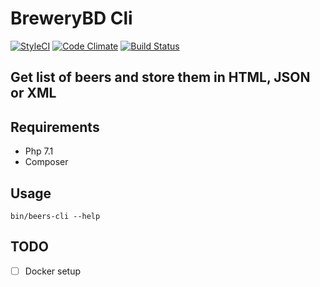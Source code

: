 # BreweryBD Cli

[![StyleCI](https://styleci.io/repos/104109080/shield?branch=master)](https://styleci.io/repos/104109080)
[![Code Climate](https://codeclimate.com/github/paul-dam/beers-cli/badges/gpa.svg?style=flat-square)](https://codeclimate.com/github/paul-dam/beers-cli)
[![Build Status](https://travis-ci.org/paul-dam/beers-cli.svg?branch=master&style=flat-square)](https://travis-ci.org/paul-dam/beers-cli)

## Get list of beers and store them in HTML, JSON or XML

## Requirements

- Php 7.1
- Composer

## Usage

`bin/beers-cli --help`

## TODO

- [ ] Docker setup
